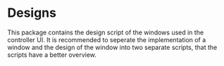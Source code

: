 # Designs

This package contains the design script of the windows used in the controller UI. It is recommended to seperate the implementation of a window and the design of the window into two separate scripts, that the scripts have a better overview.
